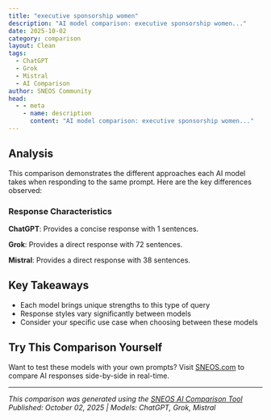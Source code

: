 ```yaml
---
title: "executive sponsorship women"
description: "AI model comparison: executive sponsorship women..."
date: 2025-10-02
category: comparison
layout: Clean
tags:
  - ChatGPT
  - Grok
  - Mistral
  - AI Comparison
author: SNEOS Community
head:
  - - meta
    - name: description
      content: "AI model comparison: executive sponsorship women..."
---
```


<ChatComparison
  title="executive sponsorship women"
  prompt="executive sponsorship women"
  :responses='{
    "ChatGPT": "Executive sponsorship refers to the practice in organizations where senior leaders take an active role in supporting and advocating for the career development and advancement of employees, often focusing on underrepresented groups such as women. This relationship can provide significant benefits to both the sponsor and the sponsee, and it plays a crucial role in fostering diversity and inclusion in the workplace.\n\nHere are some key points about executive sponsorship, particularly regarding women:\n\n### Importance of Executive Sponsorship for Women\n\n1. **Career Advancement**: Women often face barriers to advancement in the workplace. Executive sponsorship can help break down these barriers by providing visibility, opportunities, and support.\n\n2. **Access to Networks**: Sponsors can introduce women to key networks and influential individuals within and outside the organization, which can facilitate career growth and open new doors.\n\n3. **Visibility and Recognition**: Having a senior leader as a sponsor increases the sponsee&#39;s visibility in the organization, helping them gain recognition for their contributions and accomplishments.\n\n4. **Guidance and Feedback**: Sponsors can provide valuable insights and guidance on career decisions, strategies for navigating organizational challenges, and feedback on performance.\n\n5. **Confidence Building**: A strong sponsorship relationship can bolster a woman&#39;s confidence in her abilities and help her to take on challenges, pursue promotions, and seek leadership roles.\n\n### Best Practices for Effective Executive Sponsorship\n\n1. **Intentional Pairing**: Organizations should deliberately pair women with executive sponsors who are committed to diversity and inclusion, and who possess the influence to advocate for them.\n\n2. **Structured Programs**: Implementing formal sponsorship programs that outline expectations and provide a framework for the relationship can enhance the effectiveness of sponsorship.\n\n3. **Training for Sponsors**: Providing training for sponsors on the specific challenges women face, and how they can best support their development, can lead to more effective sponsorship.\n\n4. **Regular Check-Ins**: Establishing regular meeting times for sponsors and sponsees can help maintain the relationship and ensure that goals are being met.\n\n5. **Measuring Impact**: Organizations should track the progress of women who are sponsored, to assess the effectiveness of the sponsorship and make improvements as needed.\n\n### Organizations Leading the Way\n\nMany organizations have recognized the importance of executive sponsorship for women and have begun to implement programs aimed at addressing gender disparities in leadership. Examples include:\n\n- **Corporate Leadership Council** - Offers resources and frameworks for developing effective sponsorship programs.\n- **Catalyst** - Provides research and tools to improve diversity in the workplace, including the role of sponsorship for women.\n- **LeanIn.Org** - Focuses on empowering women through community support and has resources for building effective sponsorship networks.\n\n### Conclusion\n\nExecutive sponsorship is a powerful tool for advancing women in leadership roles and promoting gender equality in the workplace. By fostering relationships between senior leaders and women employees, organizations can create a more inclusive culture that supports the development and success of women leaders.",
    "Grok": "Executive sponsorship for women refers to a strategic relationship in which a senior leader (often a C-suite executive or high-ranking manager) actively supports and advocates for a woman\u2019s career advancement within an organization. This concept is often tied to diversity, equity, and inclusion (DEI) initiatives aimed at addressing gender disparities in leadership roles. Below, I\u2019ll break down the key aspects, benefits, challenges, and best practices related to executive sponsorship for women.\n\n### What is Executive Sponsorship for Women?\nExecutive sponsorship goes beyond mentorship. While mentorship involves guidance and advice, sponsorship entails a senior leader using their influence, network, and authority to create opportunities for their prot\u00E9g\u00E9. For women in the workplace, this can mean being recommended for high-visibility projects, promotions, or leadership roles that might otherwise be out of reach due to systemic barriers or unconscious bias.\n\nSponsors typically:\n- Advocate for the individual in decision-making spaces (e.g., during promotion discussions).\n- Provide visibility by connecting them to key stakeholders or assigning them to critical projects.\n- Offer strategic career advice and help navigate organizational politics.\n- Use their credibility to build trust in the prot\u00E9g\u00E9\u2019s abilities among peers and other leaders.\n\n### Why is It Important for Women?\nWomen often face unique challenges in the workplace, including the glass ceiling, limited access to influential networks, and unconscious bias. Executive sponsorship helps address these barriers by:\n1. **Closing the Gender Gap in Leadership**: Women remain underrepresented in senior roles. According to McKinsey\u2019s 2023 Women in the Workplace report, women hold only 29% of C-suite positions in the U.S. Sponsorship can accelerate their ascent to leadership.\n2. **Breaking Down Systemic Barriers**: Sponsors can challenge biases and stereotypes by actively promoting women for roles they might be overlooked for.\n3. **Building Confidence and Networks**: Women may have fewer opportunities to connect with senior leaders. A sponsor provides access to networks and builds confidence through validation and support.\n4. **Driving Organizational Success**: Diverse leadership teams are linked to better business outcomes. Sponsoring women contributes to innovation, broader perspectives, and improved financial performance.\n\n### Benefits of Executive Sponsorship for Women\n- **For the Individual**: Increased visibility, career progression, access to opportunities, and personal growth through feedback and guidance.\n- **For the Organization**: Enhanced diversity in leadership, improved employee engagement, and a stronger talent pipeline.\n- **For the Sponsor**: Personal fulfillment from fostering talent, a stronger reputation as a leader committed to equity, and access to fresh perspectives from diverse talent.\n\n### Challenges in Implementing Sponsorship for Women\n1. **Limited Availability of Sponsors**: Senior leaders may have time constraints or may not prioritize sponsorship, especially if DEI isn\u2019t a core organizational value.\n2. **Unconscious Bias**: Some executives may gravitate toward sponsoring individuals who are similar to them (often men), perpetuating \u201Caffinity bias.\u201D\n3. **Perception Issues**: Sponsorship relationships may be misunderstood or viewed skeptically, with assumptions of favoritism or inappropriate dynamics.\n4. **Lack of Formal Programs**: Without structured sponsorship initiatives, women may struggle to find sponsors, especially in male-dominated industries.\n\n### Best Practices for Effective Sponsorship Programs for Women\n1. **Formalize Sponsorship Programs**:\n   - Organizations should create structured programs that pair high-potential women with senior leaders.\n   - Set clear goals, expectations, and accountability measures for sponsors.\n2. **Train Sponsors**:\n   - Educate sponsors on unconscious bias, gender equity, and the unique challenges women face in the workplace.\n   - Equip them with tools to advocate effectively and provide constructive feedback.\n3. **Encourage Cross-Gender Sponsorship**:\n   - While same-gender sponsorship can be valuable, cross-gender relationships (e.g., male sponsors for women) are often necessary due to the overrepresentation of men in senior roles.\n   - Foster a culture where such relationships are normalized and professional boundaries are respected.\n4. **Focus on High-Potential Talent**:\n   - Identify women with strong performance and potential early in their careers to maximize the impact of sponsorship.\n5. **Measure and Track Progress**:\n   - Monitor outcomes such as promotion rates, retention, and diversity in leadership roles to assess the effectiveness of sponsorship initiatives.\n6. **Create a Culture of Inclusion**:\n   - Sponsorship should be part of a broader DEI strategy that includes mentorship, flexible work policies, and anti-bias training.\n\n### Examples of Successful Initiatives\n- **Catalyst\u2019s Women on Board Program**: Catalyst, a global nonprofit focused on gender equity, pairs women with sponsors to prepare them for board positions.\n- **Corporate Programs**: Companies like IBM, Deloitte, and Accenture have implemented formal sponsorship programs targeting women and underrepresented groups, resulting in measurable increases in diversity at senior levels.\n- **Industry-Specific Efforts**: In tech, organizations like Women Who Code and Girls Who Code connect women with influential sponsors to combat the gender gap in STEM fields.\n\n### How Women Can Seek Sponsorship\n1. **Build Visibility**: Deliver exceptional results, take on leadership roles in projects, and actively network within the organization.\n2. **Identify Potential Sponsors**: Look for senior leaders who align with your career goals and demonstrate a commitment to DEI.\n3. **Communicate Your Value**: Clearly articulate your aspirations, strengths, and what you bring to the table when approaching a potential sponsor.\n4. **Leverage Existing Networks**: Use mentorship programs, employee resource groups (ERGs), or professional associations to connect with potential sponsors.\n\n### Conclusion\nExecutive sponsorship is a powerful tool for advancing women in the workplace, breaking down barriers, and fostering equitable leadership. For it to be effective, organizations must commit to creating structured programs, training sponsors, and cultivating an inclusive culture. Women, in turn, can proactively seek sponsorship by building visibility and demonstrating their potential. When done right, executive sponsorship not only benefits individual women but also drives organizational success and societal progress toward gender equity.\n\nIf you\u2019re looking for specific resources, case studies, or further details on implementing sponsorship programs, let me know!",
    "Mistral": "Executive sponsorship for women in the workplace is a critical component of fostering diversity, equity, and inclusion. An executive sponsor can provide valuable support, mentorship, and advocacy to help women advance in their careers. Here are some key aspects of executive sponsorship for women:\n\n### 1. **Mentorship and Guidance**\n   - **Career Development:** Provide advice on career paths, skill development, and professional growth.\n   - **Networking:** Introduce women to key industry contacts and networking opportunities.\n   - **Feedback:** Offer constructive feedback and support in navigating workplace challenges.\n\n### 2. **Advocacy and Visibility**\n   - **Promotion:** Advocate for women in promotion discussions and performance reviews.\n   - **Opportunities:** Ensure women are considered for high-visibility projects, leadership roles, and other career-advancing opportunities.\n   - **Recognition:** Highlight the achievements and contributions of women within the organization.\n\n### 3. **Support and Resources**\n   - **Training:** Facilitate access to training programs, workshops, and other developmental resources.\n   - **Work-Life Balance:** Support initiatives that promote work-life balance, such as flexible work arrangements and family-friendly policies.\n   - **Mental Health:** Encourage a culture that supports mental health and well-being.\n\n### 4. **Inclusive Leadership**\n   - **Diverse Teams:** Foster diverse and inclusive teams where women feel valued and heard.\n   - **Unconscious Bias:** Address and mitigate unconscious biases that may hinder women\u0027s progress.\n   - **Inclusive Policies:** Advocate for policies that support gender equity, such as equal pay and anti-discrimination measures.\n\n### 5. **Role Modeling**\n   - **Leadership:** Serve as a role model for women by demonstrating effective leadership and professionalism.\n   - **Values:** Embody the values of diversity, equity, and inclusion in all interactions and decisions.\n\n### 6. **Feedback and Accountability**\n   - **Performance Metrics:** Use performance metrics to track the progress and success of women in the organization.\n   - **Feedback Loops:** Establish feedback loops to ensure that women\u0027s voices are heard and their concerns are addressed.\n   - **Accountability:** Hold leaders accountable for promoting gender equity and supporting women\u0027s advancement.\n\n### 7. **Community and Support Groups**\n   - **Employee Resource Groups (ERGs):** Support the creation and activities of ERGs focused on women\u0027s issues.\n   - **Peer Support:** Encourage peer support networks where women can share experiences, challenges, and successes.\n\n### 8. **Policy and Cultural Change**\n   - **Policy Review:** Regularly review and update policies to ensure they support gender equity.\n   - **Cultural Shifts:** Foster a culture that values and respects the contributions of women and promotes their advancement.\n\n### 9. **External Advocacy**\n   - **Industry Initiatives:** Participate in industry-wide initiatives aimed at promoting gender equity.\n   - **Public Advocacy:** Use public platforms to advocate for women\u0027s rights and gender equity.\n\n### 10. **Continuous Learning**\n   - **Stay Informed:** Stay informed about the latest research, best practices, and trends in gender equity and inclusion.\n   - **Adapt and Evolve:** Be open to adapting and evolving strategies based on feedback and changing circumstances.\n\nBy actively engaging in these aspects, executive sponsors can play a pivotal role in creating a more inclusive and equitable workplace for women."
  }'
  published-date="14:20"
/>

## Analysis

This comparison demonstrates the different approaches each AI model takes when responding to the same prompt. Here are the key differences observed:

### Response Characteristics

**ChatGPT**: Provides a concise response with 1 sentences. 

**Grok**: Provides a direct response with 72 sentences. 

**Mistral**: Provides a direct response with 38 sentences. 

## Key Takeaways

- Each model brings unique strengths to this type of query
- Response styles vary significantly between models
- Consider your specific use case when choosing between these models

## Try This Comparison Yourself

Want to test these models with your own prompts? Visit [SNEOS.com](https://sneos.com) to compare AI responses side-by-side in real-time.

---

*This comparison was generated using the [SNEOS AI Comparison Tool](https://sneos.com)*
*Published: October 02, 2025 | Models: ChatGPT, Grok, Mistral*
